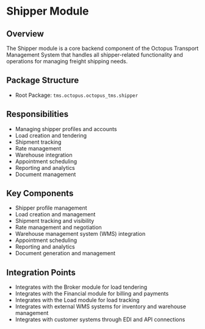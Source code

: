 # Shipper Module

## Overview
The Shipper module is a core backend component of the Octopus Transport Management System that handles all shipper-related functionality and operations for managing freight shipping needs.

## Package Structure
- Root Package: `tms.octopus.octopus_tms.shipper`

## Responsibilities
- Managing shipper profiles and accounts
- Load creation and tendering
- Shipment tracking
- Rate management
- Warehouse integration
- Appointment scheduling
- Reporting and analytics
- Document management

## Key Components
- Shipper profile management
- Load creation and management
- Shipment tracking and visibility
- Rate management and negotiation
- Warehouse management system (WMS) integration
- Appointment scheduling
- Reporting and analytics
- Document generation and management

## Integration Points
- Integrates with the Broker module for load tendering
- Integrates with the Financial module for billing and payments
- Integrates with the Load module for load tracking
- Integrates with external WMS systems for inventory and warehouse management
- Integrates with customer systems through EDI and API connections